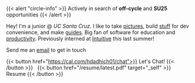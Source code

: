 <br>
{{< alert "circle-info" >}}
Actively in search of <b>off-cycle</b> and <b>SU25</b> opportunities
{{< /alert >}}
<br>

Hey! I'm a junior @ _UC Santa Cruz_. I like to take [pictures](https://unsplash.com/@hdadhich01), build [stuff](https://github.com/hdadhich01/?tab=repositories) for dev convenience, and make [guides](https://github.com/hdadhich01/terminal). Big fan of software for education and [productivity](/tools). Previously interned at [Intuitive](https://www.intuitive.com/en-us) this last summer!

Send me an [email](mailto:me@harshdadhich.com) to get in touch

{{< button href="https://cal.com/hdadhich01/chat">}}
Let's Chat!
{{< /button >}}
&nbsp;
{{< button href="/resume/latest.pdf" target="_self" >}}
Resume
{{< /button >}}

<!-- 100% privacy-first analytics -->
<script async defer src="https://scripts.simpleanalyticscdn.com/latest.js"></script>

<noscript><img src="https://queue.simpleanalyticscdn.com/noscript.gif" alt="" referrerpolicy="no-referrer-when-downgrade" /></noscript>
